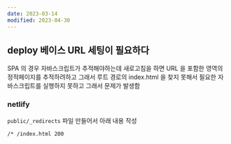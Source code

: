```yaml
---
date: 2023-03-14
modified: 2023-04-30
---
```


## deploy 베이스 URL 세팅이 필요하다

SPA 의 경우 자바스크립트가 추적해야하는데
새로고침을 하면 URL 을 포함한 영역의 정적페이지를 추적하려하고 그래서 루트 경로의 index.html 을 찾지 못해서
필요한 자바스크립트를 실행하지 못하고 그래서 문제가 발생함

### netlify

`public/_redirects` 파일 만들어서 아래 내용 작성

```
/* /index.html 200
```
